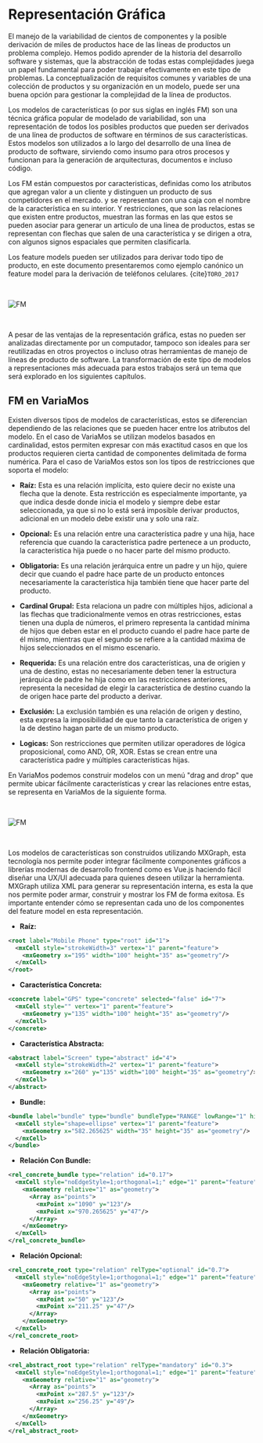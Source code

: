 # Representación Gráfica

El manejo de la variabilidad de cientos de componentes y la posible derivación de miles de productos hace de las líneas de productos un problema complejo. Hemos podido aprender de la historia del desarrollo software y sistemas, que la abstracción de todas estas complejidades juega un papel fundamental para poder trabajar efectivamente en este tipo de problemas. La conceptualización de requisitos comunes y variables de una colección de productos y su organización en un modelo, puede ser una buena opción para gestionar la complejidad de la línea de productos. 

Los modelos de características (o por sus siglas en inglés FM) son una técnica gráfica popular de modelado de variabilidad, son una representación de todos los posibles productos que pueden ser derivados de una línea de productos de software en términos de sus características. Estos modelos son utilizados a lo largo del desarrollo de una línea de producto de software, sirviendo como insumo para otros procesos y funcionan para la generación de arquitecturas, documentos e incluso código. 

Los FM están compuestos por caracteristicas, definidas como los atributos que agregan valor a un cliente y distinguen un producto de sus competidores en el mercado. y se representan con una caja con el nombre de la característica en su interior. Y restricciones, que son las relaciones que existen entre productos, muestran las formas en las que estos se pueden asociar para generar un articulo de una linea de productos, estas se representan con flechas que salen de una característica y se dirigen a otra, con algunos signos espaciales que permiten clasificarla.

Los feature models pueden ser utilizados para derivar todo tipo de producto, en este documento presentaremos como ejemplo canónico un feature model para la derivación de teléfonos celulares. {cite}`TORO_2017`

<br/>

![FM](../../images/capitulos/desarrollo/FM-Cellphone.png)

<br/>

A pesar de las ventajas de la representación gráfica, estas no pueden ser analizadas directamente por un computador, tampoco son ideales para ser reutilizadas en otros proyectos o incluso otras herramientas de manejo de líneas de producto de software. La transformación de este tipo de modelos a representaciones más adecuada para estos trabajos será un tema que será explorado en los siguientes capítulos.


## FM en VariaMos

Existen diversos tipos de modelos de características, estos se diferencian dependiendo de las relaciones que se pueden hacer entre los atributos del modelo. En el caso de VariaMos se utilizan modelos basados en cardinalidad, estos permiten expresar con más exactitud casos en que los productos requieren cierta cantidad de componentes delimitada de forma numérica. Para el caso de VariaMos estos son los tipos de restricciones que soporta el modelo:

- **Raíz:** Esta es una relación implícita, esto quiere decir no existe una flecha que la denote. Esta restricción es especialmente importante, ya que indica desde donde inicia el modelo y siempre debe estar seleccionada, ya que si no lo está será imposible derivar productos, adicional en un modelo debe existir una y solo una raíz.

- **Opcional:** Es una relación entre una característica padre y una hija, hace referencia que cuando la característica padre pertenece a un producto, la característica hija puede o no hacer parte del mismo producto.

- **Obligatoria:** Es una relación jerárquica entre un padre y un hijo, quiere decir que cuando el padre hace parte de un producto entonces necesariamente la característica hija también tiene que hacer parte del producto.

- **Cardinal Grupal:** Esta relaciona un padre con múltiples hijos, adicional a las flechas que tradicionalmente vemos en otras restricciones, estas tienen una dupla de números, el primero representa la cantidad mínima de hijos que deben estar en el producto cuando el padre hace parte de él mismo, mientras que el segundo se refiere a la cantidad máxima de hijos seleccionados en el mismo escenario.

- **Requerida:** Es una relación entre dos características, una de origien y una de destino, estas no necesariamente deben tener la estructura jerárquica de padre he hija como en las restricciones anteriores, representa la necesidad de elegir la característica de destino cuando la de origen hace parte del producto a derivar.

- **Exclusión:** La exclusión también es una relación de origen y destino, esta expresa la imposibilidad de que tanto la característica de origen y la de destino hagan parte de un mismo producto.

- **Logicas:** Son restricciones que permiten utilizar operadores de lógica proposicional, como AND, OR, XOR. Estas se crean entre una característica padre y múltiples características hijas.

En VariaMos podemos construir modelos con un menú "drag and drop" que permite ubicar fácilmente características y crear las relaciones entre estas, se representa en VariaMos de la siguiente forma.


<!-- TODO: Añadir algo acerca de las características concretas y abstractas. -->

<br/>

![FM](../../images/capitulos/desarrollo/FM-Cellphone-VariaMos.png)

<br/>

Los modelos de características son construidos utilizando MXGraph, esta tecnología nos permite poder integrar fácilmente componentes gráficos a librerías modernas de desarrollo frontend como es Vue.js haciendo fácil diseñar una UX/UI adecuada para quienes deseen utilizar la herramienta. MXGraph utiliza XML para generar su representación interna, es esta la que nos permite poder armar, construir y mostrar los FM de forma exitosa. Es importante entender cómo se representan cada uno de los componentes del feature model en esta representación.

<!-- TODO: Agregar texto -->
- **Raíz:**

```xml
<root label="Mobile Phone" type="root" id="1">
  <mxCell style="strokeWidth=3" vertex="1" parent="feature">
    <mxGeometry x="195" width="100" height="35" as="geometry"/>
  </mxCell>
</root>
```

- **Característica Concreta:**

```xml
<concrete label="GPS" type="concrete" selected="false" id="7">
  <mxCell style="" vertex="1" parent="feature">
    <mxGeometry y="135" width="100" height="35" as="geometry"/>
  </mxCell>
</concrete>
```

- **Característica Abstracta:**

```xml
<abstract label="Screen" type="abstract" id="4">
  <mxCell style="strokeWidth=2" vertex="1" parent="feature">
    <mxGeometry x="260" y="135" width="100" height="35" as="geometry"/>
  </mxCell>
</abstract>
```

- **Bundle:**
```xml
<bundle label="bundle" type="bundle" bundleType="RANGE" lowRange="1" highRange="1" id="6">
  <mxCell style="shape=ellipse" vertex="1" parent="feature">
    <mxGeometry x="582.265625" width="35" height="35" as="geometry"/>
  </mxCell>
</bundle>
```

- **Relación Con Bundle:**
```xml
<rel_concrete_bundle type="relation" id="0.17">
  <mxCell style="noEdgeStyle=1;orthogonal=1;" edge="1" parent="feature" source="14" target="12">
    <mxGeometry relative="1" as="geometry">
      <Array as="points">
        <mxPoint x="1090" y="123"/>
        <mxPoint x="970.265625" y="47"/>
      </Array>
    </mxGeometry>
  </mxCell>
</rel_concrete_bundle>
```

- **Relación Opcional:**
```xml
<rel_concrete_root type="relation" relType="optional" id="0.7">
  <mxCell style="noEdgeStyle=1;orthogonal=1;" edge="1" parent="feature" source="7" target="1">
    <mxGeometry relative="1" as="geometry">
      <Array as="points">
        <mxPoint x="50" y="123"/>
        <mxPoint x="211.25" y="47"/>
      </Array>
    </mxGeometry>
  </mxCell>
</rel_concrete_root>
```

- **Relación Obligatoria:**
```xml
<rel_abstract_root type="relation" relType="mandatory" id="0.3">
  <mxCell style="noEdgeStyle=1;orthogonal=1;" edge="1" parent="feature" source="4" target="1">
    <mxGeometry relative="1" as="geometry">
      <Array as="points">
        <mxPoint x="287.5" y="123"/>
        <mxPoint x="256.25" y="49"/>
      </Array>
    </mxGeometry>
  </mxCell>
</rel_abstract_root>
```

<!-- TODO: Añadir requerida y excluye. -->

